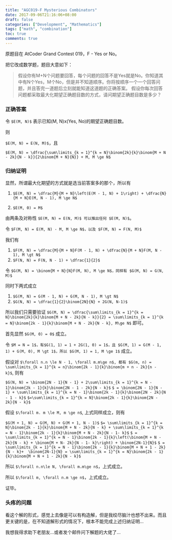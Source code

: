 ```yaml
---
title: "AGC019-F Mysterious Combinators"
date: 2017-09-06T21:16:06+08:00
draft: false
categories: ["Development", "Mathematics"]
tags: ["math", "combination"]
toc: true
comments: true
---
```


原题目在 AtCoder Grand Contest 019，F - Yes or No。

把它改成数学题，题目大意如下：

> 假设你有M+N个问题要回答，每个问题的回答不是Yes就是No。你知道其中有N个Yes，M个No，但是并不知道顺序。你将按顺序一个一个回答问题，并且答完一道题后立刻就能知道这道题的正确答案。
> 假设你每次回答问题都采取最大化期望正确题目数的方式，请问期望正确题目数是多少？

### 正确答案

令 `$E(M, N)$` 表示已知(M, N)x(Yes, No)的期望正确题目数。

则

`$E(M, N) = E(N, M)$`，且

`$E(M, N) = \dfrac{\sum\limits_{k = 1}^{k = N}\binom{2k}{k}\binom{M + N - 2k}{N - k}}{2\binom{M + N}{N}} + M, M \ge N$`

### 归纳证明

显然，所谓最大化期望的方式就是选当前答案多的那个，所以有

1. `$E(M, N) = \dfrac{M}{M + N}\left(E(M - 1, N) + 1\right) + \dfrac{N}{M + N}E(M, N - 1), M \ge N$`

2. `$E(M, 0) = M$`

由两条及对称性 `$E(M, N) = E(N, M)$ 可以推出任何 $E(M, N)$`。

令 `$F(M, N) = E(M, N) - M, M \ge N$，以及 $F(M, N) = F(N, M)$`

我们有 

1. `$F(M, N) = \dfrac{M}{M + N}F(M - 1, N) + \dfrac{N}{M + N}F(M, N - 1), M \gt N$`
2. `$F(N, N) = F(N, N - 1) + \dfrac{1}{2}$`

令 `$G(M, N) = \binom{M + N}{N}F(M, N), M \ge N$，同样有 $G(M, N) = G(N, M)$`

同时下两式成立

1. `$G(M, N) = G(M - 1, N) + G(M, N - 1), M \gt N$`
2. `$G(N, N) = \dfrac{1}{2}\binom{2N}{N} + 2G(N, N-1)$`

所以我们只需要验证 `$G(M, N) = \dfrac{\sum\limits_{k = 1}^{k = N}\binom{2k}{k}\binom{M + N - 2k}{N - k}}{2} = \sum\limits_{k = 1}^{k = N}\binom{2k - 1}{k}\binom{M + N - 2k}{N - k}, M\ge N$` 即可。

首先显然 `$G(M, 0) = 0$` 成立。

令 `$M = N = 1$，有$G(1, 1) = 1 + 2G(1, 0) = 1$，且 $G(M, 1) = G(M - 1, 1) + G(M, 0), M \gt 1$，所以 $G(M, 1) = 1, M \ge 1$` 成立。

假设对 `$\forall n.n \le N - 1, \forall m.m\ge n$, 都有 $G(m, n) = \sum\limits_{k = 1}^{k = n}\binom{2k - 1}{k}\binom{m + n - 2k}{n - k}$`, 则有

`$G(N, N) = \binom{2N - 1}{N - 1} + 2\sum\limits_{k = 1}^{k = N - 1}\binom{2k - 1}{k}\binom{2N - 1 - 2k}{N - k}$`
`$ = \binom{2N - 1}{N - 1} + \sum\limits_{k = 1}^{k = N - 1}\binom{2k - 1}{k}\binom{2N - 2k}{N - 1 - k}$`
`$=\sum\limits_{k = 1}^{k = N}\binom{2k - 1}{k}\binom{2N - 2k}{N - k}$` 

假设 `$\forall m. m \le M, m \ge n$`, 上式同样成立，则有

`$G(M + 1, N) = G(M, N) + G(M + 1, N - 1)$`
`$= \sum\limits_{k = 1}^{k = N}\binom{2k - 1}{k}\binom{M + N - 2k}{N - k} + \sum\limits_{k = 1}^{k = N - 1}\binom{2k - 1}{k}\binom{M + N - 2k}{N - 1- k}$`
`$ = \sum\limits_{k = 1}^{k = N - 1}\binom{2k - 1}{k}\left(\binom{M + N - 2k}{N - k} + \binom{M + N- 2k}{N - 1- k}\right) + \binom{2N-1}{N}$`
`$ = \sum\limits_{k = 1}^{k = N - 1}\binom{2k - 1}{k}\binom{M + N + 1 - 2k}{N - k}+  \binom{2N-1}{N} = \sum\limits_{k = 1}^{k = N}\binom{2k - 1}{k}\binom{M + N + 1 - 2k}{N - k}$`

所以 `$\forall n.n\le N, \forall m.m\ge n$`，上式成立。

所以 `$\forall m, \forall n.m \ge n$`，上式成立。

证毕。


### 头疼的问题

看这个解的形式，感觉上去像是可以有构造解，但是我绞尽脑汁也想不出来。而且更关键的是，在不知道解形式的情况下，根本不能完成上述归纳证明...

我想我得求助下老朋友...或者发个邮件问下解题的大佬了...

